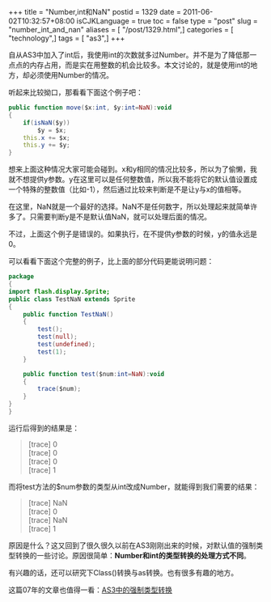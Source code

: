 +++
title = "Number,int和NaN"
postid = 1329
date = 2011-06-02T10:32:57+08:00
isCJKLanguage = true
toc = false
type = "post"
slug = "number_int_and_nan"
aliases = [ "/post/1329.html",]
categories = [ "technology",]
tags = [ "as3",]
+++


自从AS3中加入了int后，我使用int的次数就多过Number。并不是为了降低那一点点的内存占用，而是实在用整数的机会比较多。本文讨论的，就是使用int的地方，却必须使用Number的情况。

听起来比较拗口，那看看下面这个例子吧：

``` actionscript
public function move($x:int, $y:int=NaN):void
{
	if(isNaN($y))
		$y = $x;
	this.x += $x;
	this.y += $y;
}
```

想来上面这种情况大家可能会碰到。x和y相同的情况比较多，所以为了偷懒，我就不想提供y参数。y在这里可以是任何整数值，所以我不能将它的默认值设置成一个特殊的整数值（比如-1），然后通过比较来判断是不是让y与x的值相等。

在这里，NaN就是一个最好的选择。NaN不是任何数字，所以处理起来就简单许多了。只需要判断y是不是默认值NaN，就可以处理后面的情况。

不过，上面这个例子是错误的。如果执行，在不提供y参数的时候，y的值永远是0。

可以看看下面这个完整的例子，比上面的部分代码更能说明问题：

``` actionscript
package
{
import flash.display.Sprite;
public class TestNaN extends Sprite
{
	public function TestNaN()
	{
		test();
		test(null);
		test(undefined);
		test(1);
	}

	public function test($num:int=NaN):void
	{
		trace($num);
	}
}
}
```

运行后得到的结果是：

>[trace] 0  
>[trace] 0  
>[trace] 0  
>[trace] 1  

而将test方法的$num参数的类型从int改成Number，就能得到我们需要的结果：

>[trace] NaN  
>[trace] 0  
>[trace] NaN  
>[trace] 1  

原因是什么？这又回到了很久很久以前在AS3刚刚出来的时候，对默认值的强制类型转换的一些讨论。原因很简单：**Number和int的类型转换的处理方式不同**。

有兴趣的话，还可以研究下Class()转换与as转换。也有很多有趣的地方。

这篇07年的文章也值得一看：<a href="http://www.zhuoqun.net/html/y2007/654.html" target="_blank">AS3中的强制类型转换</a>
